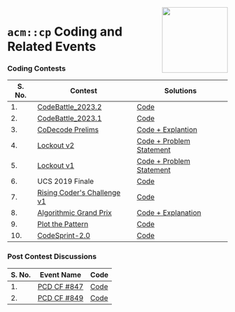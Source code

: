 <img src="asset/cp.webp" align="right" width="150px">

# `acm::cp` Coding and Related Events

### Coding Contests

| S. No. | Contest                                                                                                 | Solutions                                                 |
| ------ | ------------------------------------------------------------------------------------------------------- | --------------------------------------------------------- |
| 1.     | [CodeBattle_2023.2](https://p.hck.re/wQPx)                                                              | [Code](./CodeBattle/CodeBattlle_2023.2/)                  |
| 2.     | [CodeBattle_2023.1](https://p.hck.re/sY5X)                                                              | [Code](./CodeBattle/CodeBattle_2023.1/)                   |
| 3.     | [CoDecode Prelims](https://www.hackerrank.com/contests/codecode-pec/challenges)                         | [Code + Explantion](./coDecode_2022/)                     |
| 4.     | [Lockout v2](https://www.hackerrank.com/contests/lockout-v2-pec-acm/challenges)                         | [Code + Problem Statement](./Lockout/Lockout_v2/)         |
| 5.     | [Lockout v1](https://www.hackerrank.com/contests/lockout-v1-pec-acm/challenges)                         | [Code + Problem Statement](./Lockout/Lockout_v1/)         |
| 6.     | UCS 2019 Finale                                                                                         | [Code](./UCS_Finale/)                                     |
| 7.     | [Rising Coder's Challenge v1](https://www.hackerrank.com/contests/risingcoders-challenge/challenges)    | [Code](./RisingCodersChallenge/RisingCodersChallenge_v1/) |
| 8.     | [Algorithmic Grand Prix](https://hackerrank.com/contests/algorithmic-grand-prix-pecfest2023/challenges) | [Code + Explanation](./AlgorithmicGrandPrix/)             |
| 9.     | [Plot the Pattern](https://www.hackerrank.com/contests/plot-the-pattern/challenges) | [Code](./Plot-the-Pattern/)             |
| 10.     | [CodeSprint-2.0](https://www.hackerrank.com/contests/codesprint-2-0-1/challenges) | [Code](./CodeSprint_2.0/)             |

### Post Contest Discussions

| S. No. | Event Name                                         | Code                      |
| ------ | -------------------------------------------------- | ------------------------- |
| 1.     | [PCD CF #847](https://codeforces.com/contest/1790) | [Code](./PCD/PCD_CF847_Div3/) |
| 2.     | [PCD CF #849](https://codeforces.com/contest/1791) | [Code](./PCD/PCD_CF849_Div4/) |
